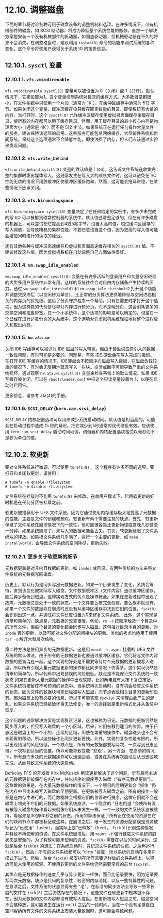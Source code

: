 # 12.10. 调整磁盘

下面的章节将讨论各种可用于磁盘设备的调整机制和选项。在许多情况下，带有机械部件的磁盘，如 SCSI 驱动器，将成为降低整个系统性能的瓶颈。虽然一个解决方案是安装一个没有机械部件的驱动器，如固态驱动器，但机械驱动器在不久的将来不会消失。在调整磁盘时，建议利用 `iostat(8)` 命令的功能来测试系统的各种变化。这个命令将使用户获得关于系统 IO 的宝贵信息。

## 12.10.1. `sysctl` 变量

### 12.10.1.1. `vfs.vmiodirenable`

`vfs.vmiodirenable sysctl(8)` 变量可以被设置为 0（关闭）或 1（打开）。默认情况下，它被设置为1。这个变量控制系统对目录的缓存方式。大多数目录都很小，在文件系统中只使用一个片段（通常为 1K ），在缓冲区缓存中通常为 512 字节。如果关闭这个变量，缓冲区缓存将只缓存固定数量的目录，即使系统有大量的内存。当打开时，这个 `sysctl(8)` 允许缓冲区缓存使用虚拟机页面缓存来缓存目录，使所有的内存都可以用于缓存目录。然而，用于缓存目录的最小核心内存是物理页大小（通常是 4K ）而不是 512 字节。如果系统正在运行任何操作大量文件的服务，建议保持该选项的启用。这些服务可能包括网络缓存、大型邮件系统和新闻系统。保持这个选项通常不会降低性能，即使浪费了内存，但人们应该通过实验来发现问题。

### 12.10.1.2. `vfs.write_behind`

`vfs.write_behind sysctl(8)` 变量的默认值是 1 (on)。这告诉文件系统在收集完整的集群时发出媒体写入，这通常发生在写入大的顺序文件时。这可以避免在 I/O 性能无益的情况下用脏缓冲区使缓冲区缓存饱和。然而，这可能会拖延进程，在某些情况下应该关闭。

### 12.10.1.3. `vfs.hirunningspace`

`vfs.hirunningspace sysctl(8)` 变量决定了在任何给定的实例中，有多少未完成的写 I/O 可以被排到磁盘控制器的系统中。默认值通常是足够的，但在有许多磁盘的机器上，可以尝试把它提高到4或5兆字节。设置太高的值，超过缓冲区缓存的写入阈值，会导致糟糕的集群性能。不要任意设置这个值，因为更高的写入值可能会增加同时进行的读取的延迟。

还有其他各种与缓冲区高速缓存和虚拟机页面高速缓存相关的 `sysctl(8)` 值。不建议修改这些值，因为虚拟机系统在自动调整自己方面做得很好。

### 12.10.1.4. `vm.swap_idle_enabled`

`vm.swap_idle_enabled sysctl(8)` 变量在有许多活跃的登录用户和大量空闲进程的大型多用户系统中非常有用。这样的系统往往会对自由内存储备产生持续的压力。通过 `vm.swap_idle_threshold1` 和 `vm.swap_idle_threshold2` 打开这个功能并调整交换滞后（以空闲秒为单位），比正常的分页算法更快地降低与空闲进程相关的内存页的优先级。这给了分页守护程序一个帮助。只有在需要时才打开这个选项，因为这样做的代价是尽早对内存进行预分页，而不是晚分页，这会消耗更多的交换空间和磁盘带宽。在一个小系统中，这个选项的影响是可以确定的，但是在一个已经在进行适度分页的大系统中，这个选项允许虚拟机系统轻松地将整个进程放入和取出内存。

### 12.10.1.5. `hw.ata.wc`

关闭 IDE 写缓存可以减少对 IDE 磁盘的写入带宽，但由于硬盘供应商引入的数据一致性问题，有时可能是必要的。问题是，有些 IDE 硬盘会在写入完成时撒谎。在打开 IDE 写缓存的情况下，IDE硬盘会不按顺序向磁盘写入数据，在磁盘负载较重的情况下，有时会无限期地延迟写入一些块。崩溃或断电可能导致严重的文件系统损坏。通过观察 `hw.ata.wc` `sysctl(8)` 变量来检查系统上的默认情况。如果 IDE 写缓存被关闭，可以在 `/boot/loader.conf` 中把这个只读变量设置为 1，以便在启动时启用它。

更多信息，请参考 ata(4)的手册。

### 12.10.1.6. `SCSI_DELAY` (`kern.cam.scsi_delay`)

`SCSI_DELAY` 内核配置选项可以用来减少系统启动时间。默认值是相当高的，可能会在启动过程中造成 15 秒的延迟。把它减少到5秒通常对现代硬盘有效。应该使用 `kern.cam.scsi_delay` 启动时间可调。调谐器和内核配置选项接受以毫秒而不是秒为单位的值。

## 12.10.2. 软更新

要对文件系统进行微调，可以使用 `tunefs(8)` 。这个程序有许多不同的选项。要打开和关闭软更新，请使用：

```
# tunefs -n enable /filesystem
# tunefs -n disable /filesystem
```

文件系统在挂载时不能用 `tunefs(8)` 来修改。在单用户模式下，启用软更新的好时机是在任何分区被挂载之前。

软更新被推荐用于 UFS 文件系统，因为它通过使用内存缓存极大地提高了元数据的性能，主要是文件的创建和删除。软更新有两个需要注意的缺点。首先，软更新保证了文件系统在崩溃情况下的一致性，但可能很容易比更新物理磁盘晚几秒甚至一分钟。如果系统崩溃了，未写入的数据可能会丢失。其次，软更新延迟了文件系统块的释放。如果根文件系统几乎满了，执行一个主要的更新，如 `make installworld`，会导致文件系统的空间耗尽，更新失败。

### 12.10.2.1. 更多关于软更新的细节

元数据更新是对非内容数据的更新，如 `inodes` 或目录。有两种传统的方法来将文件系统的元数据写回磁盘。

历史上，默认行为是同步写出元数据更新。如果一个目录发生了变化，系统会等待，直到该变化被实际写入磁盘。文件数据缓冲区（文件内容）通过缓冲区缓存，随后异步备份到磁盘。这种实现方式的优点是操作安全。如果在更新过程中出现了故障，元数据总是处于一致的状态。一个文件要么被完全创建，要么根本就没有。如果一个文件的数据块在崩溃时还没有从缓冲区缓存中找到它们的位置，`fsck(8)` 会识别出这一点，并通过将文件长度设置为0来修复文件系统。 此外，这个实现是清晰和简单的。缺点是，元数据的改变很慢。例如，`rm -r` 按顺序触及一个目录中的所有文件，但每个目录的变化都会同步写入磁盘。这包括对目录本身的更新，对 `inode` 表的更新，以及可能对文件分配的间接块的更新。类似的考虑也适用于使用 `tar -x` 解开大型层次结构。

第二种方法是使用异步的元数据更新。这是用 `mount -o async` 挂载的 UFS 文件系统的默认做法。由于所有的元数据更新也要通过缓冲区缓存，它们将与文件内容数据的更新混在一起。这个实现的好处是不需要等待每个元数据的更新被写入磁盘，所以所有引起大量元数据更新的操作都比同步情况下快得多。这个实现仍然是清晰和简单的，所以代码中出现错误的风险很低。缺点是不能保证文件系统的一致状态 如果在更新大量元数据的操作中出现故障，比如断电或有人按下复位按钮，文件系统将被留在不可预测的状态中。当系统再次启动时，没有机会检查文件系统的状态，因为文件的数据块可能已经被写入磁盘，而节点表或相关目录的更新却没有。因为磁盘上没有必要的信息，所以不可能实现 `fsck(8)` 来清理由此产生的混乱。如果文件系统已经被破坏得无法修复，唯一的选择就是重新格式化并从备份中恢复。

这个问题的通常解决方案是实现脏区记录，这也被称为日记。元数据的更新仍然是同步写入的，但只写入磁盘的一个小区域。后来，它们被移到适当的位置。由于日志区是磁盘上的一个小的、连续的区域，即使在繁重的操作中，磁盘磁头也不会有长距离的移动，所以这些操作比同步更新要快。此外，实现的复杂性是有限的，所以出现错误的风险很低。一个缺点是，所有的元数据都要写两次，一次写到日志区域，一次写到适当的位置，所以可能导致性能 "悲观"。另一方面，在崩溃的情况下，所有悬而未决的元数据操作可以迅速回滚，或者在系统再次启动后从日志区域完成，从而导致文件系统的快速启动。

Berkeley FFS 的开发者 Kirk McKusick 用软更新解决了这个问题。所有悬而未决的元数据更新被保存在内存中，并以排序的顺序写入磁盘（“有序元数据更新”）。这样做的效果是，在大量元数据操作的情况下，一个项目的后期更新会 "抓住 "仍在内存中且尚未被写入磁盘的早期更新。在更新被写入磁盘之前，所有的操作一般都是在内存中进行的，而且数据块会根据它们的位置进行排序，这样它们就不会在磁盘上领先于它们的元数据。如果系统崩溃，一个隐含的 "日志倒退 "会使所有没有被写入磁盘的操作看起来就像它们从未发生一样。一个一致的文件系统状态被维持，看起来是30到60秒之前的状态。所用的算法保证了所有正在使用的资源在它们的块和节点中都被标记成这样。在崩溃之后，唯一发生的资源分配错误是资源被标记为“已使用”（used），而实际上是“已释放”（free）。 `fsck(8)`识别这种情况，并释放不再使用的资源。在文件系统崩溃后，用 `mount -f` 强行挂载文件系统的脏状态是安全的。为了释放可能未使用的资源，`fsck(8)` 需要在以后的时间运行。这就是后台 `fsck(8)` 的想法：在系统启动时，只记录文件系统的快照，之后再运行 `fsck(8)` 。然后，所有的文件系统都可以 "dirty "挂载，所以系统的启动在多用户模式下进行。然后，后台 `fsck(8)` 被安排在所有需要这样做的文件系统上，以释放可能未使用的资源。不使用软更新的文件系统仍然需要常规的前台 `fsck(8)`。

其优点是元数据操作的速度几乎与异步更新一样快，而且比记录要快，因为记录要写两次元数据。缺点是代码的复杂性，较高的内存消耗，以及一些特异性的问题。在崩溃之后，文件系统的状态显得有些 "老"。在标准的同步方法会导致一些零长度的文件在 `fsck(8)` 之后仍然存在的情况下，这些文件在软更新中根本就不存在，因为元数据和文件内容都没有被写入磁盘。在更新被写入磁盘之前，磁盘空间不会被释放，这可能发生在运行 `rm(1)` 之后的一段时间。当在一个没有足够自由空间容纳所有文件的文件系统上安装大量数据时，这可能会导致问题。


